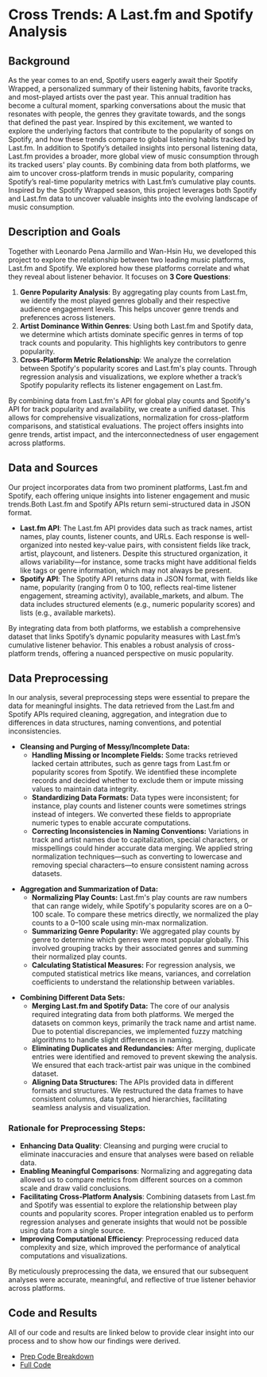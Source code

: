 <h1>Cross Trends: A Last.fm and Spotify Analysis</h1>

<h2>Background</h2>

<p>As the year comes to an end, Spotify users eagerly await their Spotify Wrapped, a personalized summary of their listening habits, favorite tracks, and most-played artists over the past year. This annual tradition has become a cultural moment, sparking conversations about the music that resonates with people, the genres they gravitate towards, and the songs that defined the past year. Inspired by this excitement, we wanted to explore the underlying factors that contribute to the popularity of songs on Spotify, and how these trends compare to global listening habits tracked by Last.fm. In addition to Spotify’s detailed insights into personal listening data, Last.fm provides a broader, more global view of music consumption through its tracked users' play counts. By combining data from both platforms, we aim to uncover cross-platform trends in music popularity, comparing Spotify’s real-time popularity metrics with Last.fm’s cumulative play counts. Inspired by the Spotify Wrapped season, this project leverages both Spotify and Last.fm data to uncover valuable insights into the evolving landscape of music consumption.</p>

<h2>Description and Goals</h2>
</p>Together with Leonardo Pena Jarmillo and Wan-Hsin Hu, we developed this project to explore the relationship between two leading music platforms, Last.fm and Spotify. We explored how these platforms correlate and what they reveal about listener behavior. It focuses on <strong>3 Core Questions</strong>:<p>

<ol>
  <li><strong>Genre Popularity Analysis</strong>: By aggregating play counts from Last.fm, we identify the most played genres globally and their respective audience engagement levels. This helps uncover genre trends and preferences across listeners.</li>
  <li><strong>Artist Dominance Within Genres</strong>: Using both Last.fm and Spotify data, we determine which artists dominate specific genres in terms of top track counts and popularity. This highlights key contributors to genre popularity.</li>
  <li><strong>Cross-Platform Metric Relationship</strong>: We analyze the correlation between Spotify's popularity scores and Last.fm's play counts. Through regression analysis and visualizations, we explore whether a track’s Spotify popularity reflects its listener engagement on Last.fm.</li>
</ol>

<p>By combining data from Last.fm's API for global play counts and Spotify's API for track popularity and availability, we create a unified dataset. This allows for comprehensive visualizations, normalization for cross-platform comparisons, and statistical evaluations. The project offers insights into genre trends, artist impact, and the interconnectedness of user engagement across platforms.</p>

<h2>Data and Sources</h2>

<p>Our project incorporates data from two prominent platforms, Last.fm and Spotify, each offering unique insights into listener engagement and music trends.Both Last.fm and Spotify APIs return semi-structured data in JSON format. </p>

<ul>
  <li><strong>Last.fm API</strong>: The Last.fm API provides data such as track names, artist names, play counts, listener counts, and URLs. Each response is well-organized into nested key-value pairs, with consistent fields like track, artist, playcount, and listeners. Despite this structured organization, it allows variability—for instance, some tracks might have additional fields like tags or genre information, which may not always be present.</li>
  <li><strong>Spotify API</strong>: The Spotify API returns data in JSON format, with fields like name, popularity (ranging from 0 to 100, reflects real-time listener engagement, streaming activity), available_markets, and album. The data includes structured elements (e.g., numeric popularity scores) and lists (e.g., available markets).</li>
</ul>

<p>By integrating data from both platforms, we establish a comprehensive dataset that links Spotify’s dynamic popularity measures with Last.fm’s cumulative listener behavior. This enables a robust analysis of cross-platform trends, offering a nuanced perspective on music popularity. </p>

<h2>Data Preprocessing</h2>

<p>In our analysis, several preprocessing steps were essential to prepare the data for meaningful insights. The data retrieved from the Last.fm and Spotify APIs required cleaning, aggregation, and integration due to differences in data structures, naming conventions, and potential inconsistencies. </p>

<ul>
  <li><strong>Cleansing and Purging of Messy/Incomplete Data:</strong>
    <ul>
      <li><strong>Handling Missing or Incomplete Fields:</strong> Some tracks retrieved lacked certain attributes, such as genre tags from Last.fm or popularity scores from Spotify. We identified these incomplete records and decided whether to exclude them or impute missing values to maintain data integrity.</li>
      <li><strong>Standardizing Data Formats:</strong> Data types were inconsistent; for instance, play counts and listener counts were sometimes strings instead of integers. We converted these fields to appropriate numeric types to enable accurate computations.</li>
      <li><strong>Correcting Inconsistencies in Naming Conventions:</strong> Variations in track and artist names due to capitalization, special characters, or misspellings could hinder accurate data merging. We applied string normalization techniques—such as converting to lowercase and removing special characters—to ensure consistent naming across datasets.</li>
    </ul>
  </li>
</ul>

<ul>
  <li><strong>Aggregation and Summarization of Data:</strong>
    <ul>
      <li><strong>Normalizing Play Counts:</strong> Last.fm's play counts are raw numbers that can range widely, while Spotify's popularity scores are on a 0–100 scale. To compare these metrics directly, we normalized the play counts to a 0–100 scale using min-max normalization.</li>
      <li><strong>Summarizing Genre Popularity:</strong> We aggregated play counts by genre to determine which genres were most popular globally. This involved grouping tracks by their associated genres and summing their normalized play counts.</li>
      <li><strong>Calculating Statistical Measures:</strong> For regression analysis, we computed statistical metrics like means, variances, and correlation coefficients to understand the relationship between variables.</li>
    </ul>
  </li>
</ul>

<ul>
  <li><strong>Combining Different Data Sets:</strong>
    <ul>
      <li><strong>Merging Last.fm and Spotify Data:</strong> The core of our analysis required integrating data from both platforms. We merged the datasets on common keys, primarily the track name and artist name. Due to potential discrepancies, we implemented fuzzy matching algorithms to handle slight differences in naming.</li>
      <li><strong>Eliminating Duplicates and Redundancies:</strong> After merging, duplicate entries were identified and removed to prevent skewing the analysis. We ensured that each track-artist pair was unique in the combined dataset.</li>
      <li><strong>Aligning Data Structures:</strong> The APIs provided data in different formats and structures. We restructured the data frames to have consistent columns, data types, and hierarchies, facilitating seamless analysis and visualization.</li>
    </ul>
  </li>
</ul>

<h3>Rationale for Preprocessing Steps:</h3>
<ul>
  <li><strong>Enhancing Data Quality</strong>: Cleansing and purging were crucial to eliminate inaccuracies and ensure that analyses were based on reliable data.</li>
  <li><strong>Enabling Meaningful Comparisons</strong>: Normalizing and aggregating data allowed us to compare metrics from different sources on a common scale and draw valid conclusions.</li>
  <li><strong>Facilitating Cross-Platform Analysis</strong>: Combining datasets from Last.fm and Spotify was essential to explore the relationship between play counts and popularity scores. Proper integration enabled us to perform regression analyses and generate insights that would not be possible using data from a single source.</li>
 <li><strong>Improving Computational Efficiency</strong>: Preprocessing reduced data complexity and size, which improved the performance of analytical computations and visualizations.</li>
</ul>

<p>By meticulously preprocessing the data, we ensured that our subsequent analyses were accurate, meaningful, and reflective of true listener behavior across platforms.</p>

<h2>Code and Results</h2>
<p>All of our code and results are linked below to provide clear insight into our process and to show how our findings were derived.</p>
<ul>
  <li><a href="prepcode.md">Prep Code Breakdown</a></li>
  <li><a href="LastfmSpotifyProjectFullCode.ipynb">Full Code</a></li>
</ul>
